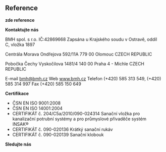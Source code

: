 <ServicesRouter />

Reference
---------

**zde reference**


**Kontaktujte nás**

BMH spol. s r.o.
IČ:42869668
Zapsána u Krajského soudu v Ostravě, oddíl C, vložka 1897

Centrála Morava
Ondřejova 592/11A
779 00 Olomouc
CZECH REPUBLIC

Pobočka Čechy
Vyskočilova 1481/4
140 00 Praha 4 - Michle
CZECH REPUBLIC

E-mail bmh@bmh.cz
Web www.bmh.cz
Telefon (+420) 585 313 549, (+420) 585 314 997
Fax  (+420) 585 150 649

**Certifikace**
- ČSN EN ISO 9001:2008
- ČSN EN ISO 14001:2004
- CERTIFIKÁT č. 204/C5a/2010/090-024314 Sanační vložka pro kanalizační potrubní systémy a pro průmyslové přivaděče systém INSAK®
- CERTIFIKÁT č. 090-020136 Krátký sanační rukáv
- CERTIFIKÁT č. 090-020139 Sanační klobouk

**Sledujte nás**

